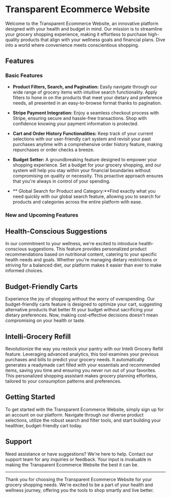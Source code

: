 
# Transparent Ecommerce Website

Welcome to the Transparent Ecommerce Website, an innovative platform designed with your health and budget in mind. Our mission is to streamline your grocery shopping experience, making it effortless to purchase high-quality products that align with your wellness goals and financial plans. Dive into a world where convenience meets conscientious shopping.

## Features

### Basic Features

- **Product Filters, Search, and Pagination:** Easily navigate through our wide range of grocery items with intuitive search functionality. Apply filters to hone in on the products that meet your dietary and preference needs, all presented in an easy-to-browse format thanks to pagination.

- **Stripe Payment Integration:** Enjoy a seamless checkout process with Stripe, ensuring secure and hassle-free transactions. Shop with confidence knowing your payment information is protected.

- **Cart and Order History Functionalities:** Keep track of your current selections with our user-friendly cart system and revisit your past purchases anytime with a comprehensive order history feature, making repurchases or order checks a breeze.

  
- **Budget Setter:** A groundbreaking feature designed to empower your shopping experience. Set a budget for your grocery shopping, and our system will help you stay within your financial boundaries without compromising on quality or necessity. This proactive approach ensures that you're always in control of your spending.
  
- ** Global Search for Product and Category:**Find exactly what you need quickly with our global search feature, allowing you to search for products and categories across the entire platform with ease.

### New and Upcoming Features



## Health-Conscious Suggestions

In our commitment to your wellness, we're excited to introduce health-conscious suggestions. This feature provides personalized product recommendations based on nutritional content, catering to your specific health needs and goals. Whether you're managing dietary restrictions or striving for a balanced diet, our platform makes it easier than ever to make informed choices.

## Budget-Friendly Carts

Experience the joy of shopping without the worry of overspending. Our budget-friendly carts feature is designed to optimize your cart, suggesting alternative products that better fit your budget without sacrificing your dietary preferences. Now, making cost-effective decisions doesn't mean compromising on your health or taste.


## Intelli-Grocery Refill

Revolutionize the way you restock your pantry with our Intelli Grocery Refill feature. Leveraging advanced analytics, this tool examines your previous purchases and bills to predict your grocery needs. It automatically generates a readymade cart filled with your essentials and recommended items, saving you time and ensuring you never run out of your favorites. This personalized shopping assistant makes grocery planning effortless, tailored to your consumption patterns and preferences.



## Getting Started

To get started with the Transparent Ecommerce Website, simply sign up for an account on our platform. Navigate through our diverse product selections, utilize the robust search and filter tools, and start building your healthier, budget-friendly cart today.

## Support

Need assistance or have suggestions? We're here to help. Contact our support team for any inquiries or feedback. Your input is invaluable in making the Transparent Ecommerce Website the best it can be.

---

Thank you for choosing the Transparent Ecommerce Website for your grocery shopping needs. We're excited to be a part of your health and wellness journey, offering you the tools to shop smartly and live better.
